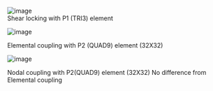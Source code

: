 ![image](https://github.com/user-attachments/assets/7efd39c5-7ef5-45e0-ac33-8fdcdfc581ef)  
Shear locking with P1 (TRI3) element

![image](https://github.com/user-attachments/assets/08558a92-38d2-4fe3-9d72-c86fbb17b849)

Elemental coupling with P2 (QUAD9) element (32X32)  

![image](https://github.com/user-attachments/assets/dadb503f-1e0c-4760-a4f2-88c8bb99644d)

Nodal coupling with P2(QUAD9) element (32X32)  No difference from Elemental coupling


